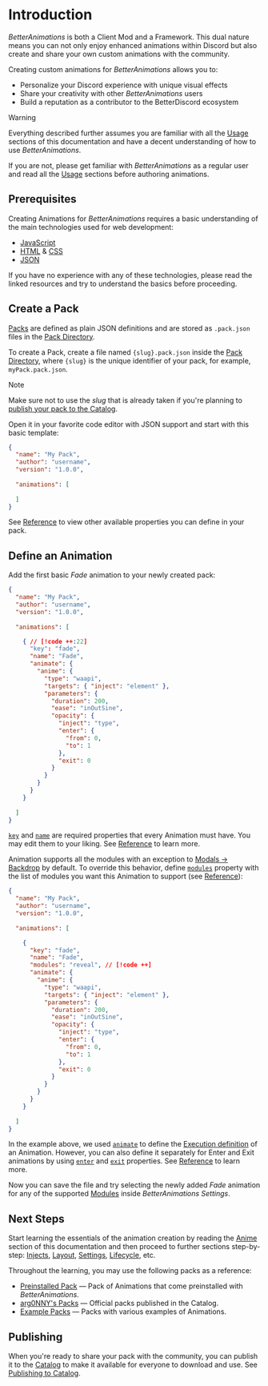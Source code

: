 # Introduction

_BetterAnimations_ is both a Client Mod and a Framework. This dual nature means you can not only enjoy enhanced animations within Discord but also create and share your own custom animations with the community.

Creating custom animations for _BetterAnimations_ allows you to:

- Personalize your Discord experience with unique visual effects
- Share your creativity with other _BetterAnimations_ users
- Build a reputation as a contributor to the BetterDiscord ecosystem

> [!WARNING]
> Everything described further assumes you are familiar with all the [Usage](/usage/basics) sections of this documentation
> and have a decent understanding of how to use _BetterAnimations_.
> 
> If you are not, please get familiar with _BetterAnimations_ as a regular user and read all the [Usage](/usage/basics) sections
> before authoring animations.

## Prerequisites

Creating Animations for _BetterAnimations_ requires a basic understanding of the main technologies
used for web development:
- [JavaScript](https://javascript.info/)
- [HTML](https://developer.mozilla.org/en-US/docs/Web/HTML) & [CSS](https://developer.mozilla.org/en-US/docs/Web/CSS)
- [JSON](https://www.json.org/)

If you have no experience with any of these technologies, please read the linked resources and try to understand the basics before proceeding.

## Create a Pack

[Packs](/usage/packs) are defined as plain JSON definitions and are stored as `.pack.json` files in the [Pack Directory](/usage/pack-directory).

To create a Pack, create a file named `{slug}.pack.json` inside the [Pack Directory](/usage/pack-directory),
where `{slug}` is the unique identifier of your pack, for example, `myPack.pack.json`.

> [!NOTE]
> Make sure not to use the _slug_ that is already taken if you're planning to [publish your pack to the Catalog](./publish).

Open it in your favorite code editor with JSON support and start with this basic template:
```json
{
  "name": "My Pack",
  "author": "username",
  "version": "1.0.0",
  
  "animations": [
    
  ]
}
```

See [Reference](/reference/pack) to view other available properties you can define in your pack.

## Define an Animation

Add the first basic _Fade_ animation to your newly created pack:
```json
{
  "name": "My Pack",
  "author": "username",
  "version": "1.0.0",
  
  "animations": [

    { // [!code ++:22]
      "key": "fade",
      "name": "Fade",
      "animate": {
        "anime": {
          "type": "waapi",
          "targets": { "inject": "element" },
          "parameters": {
            "duration": 200,
            "ease": "inOutSine",
            "opacity": {
              "inject": "type",
              "enter": {
                "from": 0,
                "to": 1
              },
              "exit": 0
            }
          }
        }
      }
    }
    
  ]
}
```

[`key`](/reference/animation#key) and [`name`](/reference/animation#name) are required properties that every Animation must have. You may edit them to your liking.
See [Reference](/reference/animation) to learn more.

Animation supports all the modules with an exception to [Modals -> Backdrop](/usage/modules#modals-backdrop) by default.
To override this behavior, define [`modules`](/reference/animation#modules) property with the list of modules you want this Animation to support (see [Reference](/reference/animation#modules)):
```json
{
  "name": "My Pack",
  "author": "username",
  "version": "1.0.0",
  
  "animations": [

    {
      "key": "fade",
      "name": "Fade",
      "modules": "reveal", // [!code ++]
      "animate": {
        "anime": {
          "type": "waapi",
          "targets": { "inject": "element" },
          "parameters": {
            "duration": 200,
            "ease": "inOutSine",
            "opacity": {
              "inject": "type",
              "enter": {
                "from": 0,
                "to": 1
              },
              "exit": 0
            }
          }
        }
      }
    }
    
  ]
}
```

In the example above, we used [`animate`](/reference/animation#animate) to define the [Execution definition](/reference/animation#execution-definition) of an Animation. However, you can
also define it separately for Enter and Exit animations by using [`enter`](/reference/animation#enter) and [`exit`](/reference/animation#exit) properties.
See [Reference](/reference/animation#execution-definition) to learn more.

Now you can save the file and try selecting the newly added _Fade_ animation for any of the supported [Modules](/usage/modules) inside _BetterAnimations Settings_.

## Next Steps

Start learning the essentials of the animation creation by reading the [Anime](./anime) section of this documentation
and then proceed to further sections step-by-step: [Injects](./injects), [Layout](./layout), [Settings](./settings), [Lifecycle](./lifecycle), etc.

Throughout the learning, you may use the following packs as a reference:
- [Preinstalled Pack](https://github.com/arg0NNY/BetterAnimations/blob/main/shared/packs/preinstalled.pack.json) — Pack of Animations that come preinstalled with _BetterAnimations_.
- [arg0NNY's Packs](https://github.com/arg0NNY/BetterAnimationsPacks) — Official packs published in the Catalog.
- [Example Packs](https://github.com/arg0NNY/BetterAnimations/tree/main/examples) — Packs with various examples of Animations.

## Publishing

When you're ready to share your pack with the community, you can publish it to the [Catalog](/usage/packs#catalog-library)
to make it available for everyone to download and use. See [Publishing to Catalog](./publish).

